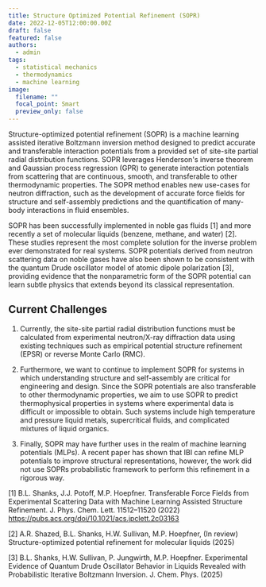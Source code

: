 ```yaml
---
title: Structure Optimized Potential Refinement (SOPR)
date: 2022-12-05T12:00:00.00Z
draft: false
featured: false
authors:
  - admin
tags:
  - statistical mechanics
  - thermodynamics
  - machine learning
image:
  filename: ""
  focal_point: Smart
  preview_only: false
---
```


Structure-optimized potential refinement (SOPR) is a machine learning assisted iterative Boltzmann inversion method designed to predict accurate and transferable interaction potentials from a provided set of site-site partial radial distribution functions. SOPR leverages Henderson's inverse theorem and Gaussian process regression (GPR) to generate interaction potentials from scattering that are continuous, smooth, and transferable to other thermodynamic properties. The SOPR method enables new use-cases for neutron diffraction, such as the development of accurate force fields for structure and self-assembly predictions and the quantification of many-body interactions in fluid ensembles.

SOPR has been successfully implemented in noble gas fluids [1] and more recently a set of molecular liquids (benzene, methane, and water) [2]. These studies represent the most complete solution for the inverse problem ever demonstrated for real systems. SOPR potentials derived from neutron scattering data on noble gases have also been shown to be consistent with the quantum Drude oscillator model of atomic dipole polarization [3], providing evidence that the nonparametric form of the SOPR potential can learn subtle physics that extends beyond its classical representation.  

## Current Challenges

1. Currently, the site-site partial radial distribution functions must be calculated from experimental neutron/X-ray diffraction data using existing techniques such as empirical potential structure refinement (EPSR) or reverse Monte Carlo (RMC).

2. Furthermore, we want to continue to implement SOPR for systems in which understanding structure and self-assembly are critical for engineering and design. Since the SOPR potentials are also transferable to other thermodynamic properties, we aim to use SOPR to predict thermophysical properties in systems where experimental data is difficult or impossible to obtain. Such systems include high temperature and pressure liquid metals, supercritical fluids, and complicated mixtures of liquid organics.
   
3. Finally, SOPR may have further uses in the realm of machine learning potentials (MLPs). A recent paper has shown that IBI can refine MLP potentials to improve structural representations, however, the work did not use SOPRs probabilistic framework to perform this refinement in a rigorous way.  

[1] B.L. Shanks, J.J. Potoff, M.P. Hoepfner. Transferable Force Fields from Experimental Scattering Data with Machine Learning Assisted Structure Refinement. J. Phys. Chem. Lett. 11512–11520 (2022) https://pubs.acs.org/doi/10.1021/acs.jpclett.2c03163

[2] A.R. Shazed, B.L. Shanks, H.W. Sullivan, M.P. Hoepfner, (In review) Structure-optimized potential refinement for molecular liquids (2025)

[3] B.L. Shanks, H.W. Sullivan, P. Jungwirth, M.P. Hoepfner. Experimental Evidence of Quantum Drude Oscillator Behavior in Liquids Revealed with Probabilistic Iterative Boltzmann Inversion. J. Chem. Phys. (2025)



